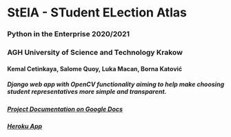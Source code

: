 # StElA - STudent ELection Atlas

### Python in the Enterprise 2020/2021
### AGH University of Science and Technology Krakow

#### Kemal Cetinkaya, Salome Quoy, Luka Macan, Borna Katović

##### Django web app with OpenCV functionality aiming to help make choosing student representatives more simple and transparent.

##### [Project Documentation on Google Docs](https://docs.google.com/document/d/1ph50R8BUREWOkER-zbvxj7Qa1o928XmsAgFyaKox67s/edit?usp=sharing)

##### [Heroku App](https://student-election-atlas.herokuapp.com)